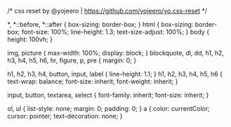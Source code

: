 
/* css reset by @yojeero | https://github.com/yojeero/yo.css-reset */

*, *::before, *::after { box-sizing: border-box; } 
html { box-sizing: border-box; font-size: 100%; line-height: 1.3; text-size-adjust: 100%; } 
body { height: 100vh; } 

img, picture { max-width: 100%; display: block; } 
blockquote, dl, dd, h1, h2, h3, h4, h5, h6, hr, figure, p, pre { margin: 0; }

h1, h2, h3, h4, button, input, label { line-height: 1.1; } 
h1, h2, h3, h4, h5, h6 {  text-wrap: balance; font-size: inherit; font-weight: inherit; }

input, button, textarea, select { font-family: inherit; font-size: inherit; } 

ol, ul { list-style: none; margin: 0; padding: 0; }
a { color: currentColor; cursor: pointer; text-decoration: none; }

